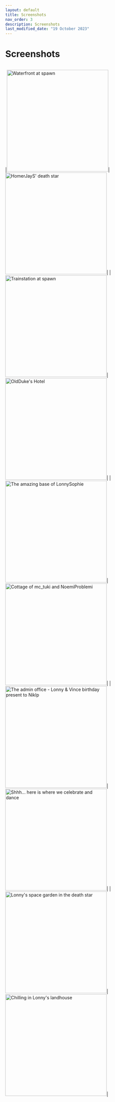 ```yaml
---
layout: default
title: Screenshots
nav_order: 3
description: Screenshots
last_modified_date: "19 October 2023"
---
```


# Screenshots

<!--- convert screenshot w/: cwebp -q 60 X.png -o X.webp --->

<link rel="stylesheet" href="{{ site.baseurl }}{% link assets/css/gallery.css %}">

<script async src="{{ site.baseurl }}{% link assets/js/gallery.js %}"></script>
<div id="modal-img-container" class="w3-modal w3-black" style="padding-top:0" onclick="this.style.display='none'">
	<div id="modal-wrapper" class="w3-modal-content w3-animate-zoom w3-center w3-transparent w3-padding-64" style="width:100%">
		<img id="modal-img" class="w3-image">
		<p id="img-caption"></p>
	</div>
</div>

|<img src="../../assets/img/screenshots/waterfront.webp" alt="Waterfront at spawn" height=320 loading="lazy" onclick="imgClick(this)">|<img src="../../assets/img/screenshots/deathstar.webp" alt="HomerJayS' death star" height=320 loading="lazy" onclick="imgClick(this)">|
|<img src="../../assets/img/screenshots/trainstation.webp" alt="Trainstation at spawn" height=320 loading="lazy" onclick="imgClick(this)">|<img src="../../assets/img/screenshots/hotel.webp" alt="OldDuke's Hotel" height=320 loading="lazy" onclick="imgClick(this)">|
|<img src="../../assets/img/screenshots/lonny-base.webp" alt="The amazing base of LonnySophie" height=320 loading="lazy" onclick="imgClick(this)">|<img src="../../assets/img/screenshots/tuki-base.webp" alt="Cottage of mc_tuki and NoemiProblemi" height=320 loading="lazy" onclick="imgClick(this)">|
|<img src="../../assets/img/screenshots/niklp-tower.webp" alt="The admin office - Lonny & Vince birthday present to Niklp" height=320 loading="lazy" onclick="imgClick(this)">|<img src="../../assets/img/screenshots/disco.webp" alt="Shhh... here is where we celebrate and dance" height=320 loading="lazy" onclick="imgClick(this)">|
|<img src="../../assets/img/screenshots/garden.webp" alt="Lonny's space garden in the death star" height=320 loading="lazy" onclick="imgClick(this)">|<img src="../../assets/img/screenshots/summer.webp" alt="Chilling in Lonny's landhouse" height=320 loading="lazy" onclick="imgClick(this)">|